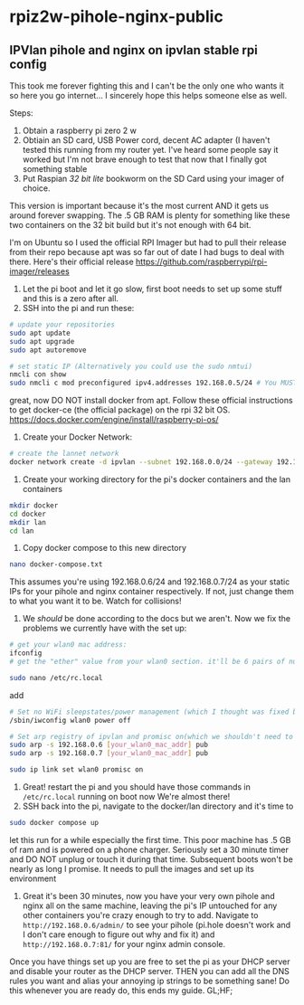 # rpiz2w-pihole-nginx-public
## IPVlan pihole and nginx on ipvlan stable rpi config

This took me forever fighting this and I can't be the only one who wants it so here you go internet... I sincerely hope this helps someone else as well. 

Steps: 

1) Obtain a raspberry pi zero 2 w
1) Obtiain an SD card, USB Power cord, decent AC adapter (I haven't tested this running from my router yet. I've heard some people say it worked but I'm not brave enough to test that now that I finally got something stable
1) Put Raspian *32 bit* *lite* bookworm on the SD Card using your imager of choice. 

This version is important because it's the most current AND it gets us around forever swapping. The .5 GB RAM is plenty for something like these two containers on the 32 bit build but it's not enough with 64 bit. 

I'm on Ubuntu so I used the official RPI Imager but had to pull their release from their repo because apt was so far out of date I had bugs to deal with there. Here's their official release https://github.com/raspberrypi/rpi-imager/releases
1) Let the pi boot and let it go slow, first boot needs to set up some stuff and this is a zero after all. 
1) SSH into the pi and run these: 
``` bash
# update your repositories
sudo apt update
sudo apt upgrade
sudo apt autoremove

# set static IP (Alternatively you could use the sudo nmtui)
nmcli con show
sudo nmcli c mod preconfigured ipv4.addresses 192.168.0.5/24 # You MUST use /24, you can use any ip you want. 
```
great, now DO NOT install docker from apt. Follow these official instructions to get docker-ce (the official package) on the rpi 32 bit OS. https://docs.docker.com/engine/install/raspberry-pi-os/
1) Create your Docker Network:
``` bash
# create the lannet network 
docker network create -d ipvlan --subnet 192.168.0.0/24 --gateway 192.168.0.1 --attachable --opt mode=l2 --opt parent=wlan0 lannet
```
1) Create your working directory for the pi's docker containers and the lan containers
``` bash
mkdir docker
cd docker
mkdir lan
cd lan
```
1) Copy docker compose to this new directory
``` bash
nano docker-compose.txt
```
This assumes you're using 192.168.0.6/24 and 192.168.0.7/24 as your static IPs for your pihole and nginx container respectively. If not, just change them to what you want it to be. Watch for collisions!

1) We *should* be done according to the docs but we aren't. Now we fix the problems we currently have with the set up: 

``` bash
# get your wlan0 mac address: 
ifconfig
# get the "ether" value from your wlan0 section. it'll be 6 pairs of numbers/letters separated by colons (ex: 01:ab:23:c4:de:f5)
```
``` bash
sudo nano /etc/rc.local
```
add 
``` bash
# Set no WiFi sleepstates/power management (which I thought was fixed but isn't or something, it works now I don't care definitely leave this in here)
/sbin/iwconfig wlan0 power off

# Set arp registry of ipvlan and promisc on(which we shouldn't need to do but we do). See https://github.com/moby/moby/issues/43270
sudo arp -s 192.168.0.6 [your_wlan0_mac_addr] pub
sudo arp -s 192.168.0.7 [your_wlan0_mac_addr] pub

sudo ip link set wlan0 promisc on
```
1) Great! restart the pi and you should have those commands in `/etc/rc.local` running on boot now
We're almost there!
1) SSH back into the pi, navigate to the docker/lan directory and it's time to 
``` bash
sudo docker compose up
```

let this run for a while especially the first time. This poor machine has .5 GB of ram and is powered on a phone charger. Seriously set a 30 minute timer and DO NOT unplug or touch it during that time. Subsequent boots won't be nearly as long I promise. It needs to pull the images and set up its environment

1) Great it's been 30 minutes, now you have your very own pihole and nginx all on the same machine, leaving the pi's IP untouched for any other containers you're crazy enough to try to add. 
Navigate to `http://192.168.0.6/admin/` to see your pihole (pi.hole doesn't work and I don't care enough to figure out why and fix it) and `http://192.168.0.7:81/` for your nginx admin console. 

Once you have things set up you are free to set the pi as your DHCP server and disable your router as the DHCP server. THEN you can add all the DNS rules you want and alias your annoying ip strings to be something sane! Do this whenever you are ready do, this ends my guide. GL;HF;
